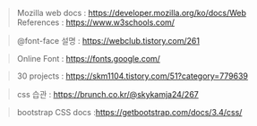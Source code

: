 > Mozilla web docs : https://developer.mozilla.org/ko/docs/Web  
> References : https://www.w3schools.com/  

> @font-face 설명 : https://webclub.tistory.com/261  

> Online Font : https://fonts.google.com/

> 30 projects : https://skm1104.tistory.com/51?category=779639

> css 습관 : https://brunch.co.kr/@skykamja24/267

> bootstrap CSS docs :https://getbootstrap.com/docs/3.4/css/
